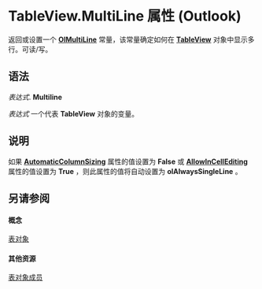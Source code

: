 
# TableView.MultiLine 属性 (Outlook)

返回或设置一个  **[OlMultiLine](9af600cc-7a46-64d2-7e78-958a8aafbe66.md)** 常量，该常量确定如何在 **[TableView](026e27f8-1655-060d-e8cc-87eaaf4f1510.md)** 对象中显示多行。可读/写。


## 语法

 _表达式_. **Multiline**

 _表达式_ 一个代表 **TableView** 对象的变量。


## 说明

如果 **[AutomaticColumnSizing](b599fec1-a6a4-fc12-0d95-bae9491c40d1.md)** 属性的值设置为 **False** 或 **[AllowInCellEditing](dc6fa249-405f-6262-b085-53da15ba3d72.md)** 属性的值设置为 **True** ，则此属性的值将自动设置为 **olAlwaysSingleLine** 。


## 另请参阅


#### 概念


[表对象](026e27f8-1655-060d-e8cc-87eaaf4f1510.md)
#### 其他资源


[表对象成员](2cc17ec6-12cf-d335-9370-d3922b45510e.md)
